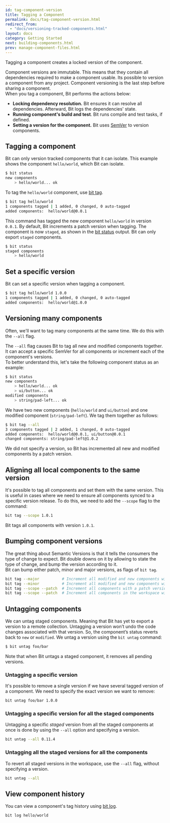 ```yaml
---
id: tag-component-version
title: Tagging a Component
permalink: docs/tag-component-version.html
redirect_from:
  - "docs/versioning-tracked-components.html"
layout: docs
category: Getting Started
next: building-components.html
prev: manage-component-files.html
---
```

Tagging a component creates a locked version of the component.

Component versions are immutable. This means that they contain all dependencies required to make a component usable. Its possible to version a component from any project. Component versioning is the last step before sharing a component.  
When you tag a component, Bit performs the actions below:

* **Locking dependency resolution.** Bit ensures it can resolve all dependencies. Afterward, Bit logs the dependencies' state.
* **Running component's build and test**. Bit runs compile and test tasks, if defined.
* **Setting a version for the component.** Bit uses [SemVer](https://semver.org) to version components.

## Tagging a component

Bit can only version tracked components that it can isolate. This example shows the component `hello/world`, which Bit can isolate.

```bash
$ bit status
new components
    > hello/world... ok
```

To tag the `hello/world` component, use [bit tag](/docs/cli-tag.html).

```bash
$ bit tag hello/world
1 components tagged | 1 added, 0 changed, 0 auto-tagged
added components:  hello/world@0.0.1
```

This command has tagged the new component `hello/world` in version `0.0.1`. By default, Bit increments a patch version when tagging. The component is now `staged`, as shown in the [bit status](/docs/cli-status.html) output. Bit can only export `staged` components.

```bash
$ bit status
staged components
    > hello/world
```

## Set a specific version

Bit can set a specific version when tagging a component.

```bash
$ bit tag hello/world 1.0.0
1 components tagged | 1 added, 0 changed, 0 auto-tagged
added components:  hello/world@1.0.0
```

## Versioning many components

Often, we'll want to tag many components at the same time. We do this with the `--all` flag.

The `--all` flag causes Bit to tag all new and modified components together. It can accept a specific SemVer for all components or increment each of the component's versions.  
To better understand this, let's take the following component status as an example:

```bash
$ bit status
new components
    > hello/world... ok
    > ui/button... ok
modified components
    > string/pad-left... ok
```

We have two new components (`hello/world` and `ui/button`) and one modified component (`string/pad-left`). We tag them together as follows:

```bash
$ bit tag --all
3 components tagged | 2 added, 1 changed, 0 auto-tagged
added components:  hello/world@0.0.1, ui/button@0.0.1
changed components: string/pad-left@1.0.2
```

We did not specify a version, so Bit has incremented all new and modified components by a patch version.

## Aligning all local components to the same version

It's possible to tag all components and set them with the same version. This is useful in cases where we need to ensure all components synced to a specific version release. To do this, we need to add the `--scope` flag to the command:

```bash
bit tag --scope 1.0.1
```

Bit tags all components with version `1.0.1`.

## Bumping component versions

The great thing about Semantic Versions is that it tells the consumers the type of change to expect. Bit double downs on it by allowing to state the type of change, and bump the version according to it.  
Bit can bump either patch, minor and major versions, as flags of `bit tag`.

```bash
bit tag --major          # Increment all modified and new components with a major version.
bit tag --minor          # Increment all modified and new components with a minor version.
bit tag --scope --patch  # Increment all components with a patch version.
bit tag --scope --patch  # Increment all components in the workspace with a patch version.
```

## Untagging components

We can untag staged components. Meaning that Bit has yet to export a version to a remote collection. Untagging a version won’t undo the code changes associated with that version. So, the component’s status reverts back to `new` or `modified`.  We untag a version using the `bit untag` command:

```bash
$ bit untag foo/bar
```

Note that when Bit untags a staged component, it removes all pending versions.

### Untagging a specific version

It's possible to remove a single version if we have several tagged version of a component. We need to specify the exact version we want to remove:

```bash
bit untag foo/bar 1.0.0
```

### Untagging a specific version for all the staged components

Untagging a specific *staged* version from all the staged components at once is done by using the `--all` option and specifying a version.

```bash
bit untag --all 0.11.4
```

### Untagging all the staged versions for all the components

To revert all staged versions in the workspace, use the `--all` flag, without specifying a version.

```bash
bit untag --all
```

## View component history

You can view a component's tag history using [bit log](/docs/cli-log.html).

```bash
bit log hello/world
```